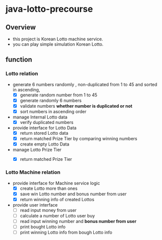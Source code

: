 # java-lotto-precourse

## Overview

- this project is Korean Lotto machine service.
- you can play simple simulation Korean Lotto.

## function

### Lotto relation

- generate 6 numbers randomly , non-duplicated from 1 to 45 and sorted in ascending,
   - [x] generate random number from 1 to 45
   - [x] generate randomly 6 numbers
   - [x] validate numbers **whether number is duplicated or not** 
   - [x] sort numbers in ascending order
- manage Internal Lotto data
   - [x] verify duplicated numbers

- provide interface for Lotto Data
   - [x] return stored Lotto data
   - [x] return matched Prize Tier by comparing winning numbers
   - [x] create empty Lotto Data

- manage Lotto Prize Tier
   - [x] return matched Prize Tier


### Lotto Machine relation

- provide interface for Machine service logic
  - [x] create Lotto more than ones
  - [x] save win Lotto number and bonus number from user
  - [x] return winning info of created Lottos

- provide user interface
  - [ ] read input money from user 
  - [ ] calculate a number of Lotto user buy
  - [ ] read input winning number and **bonus number from user**
  - [ ] print bought Lotto info
  - [ ] print winning Lotto info from bough Lotto info